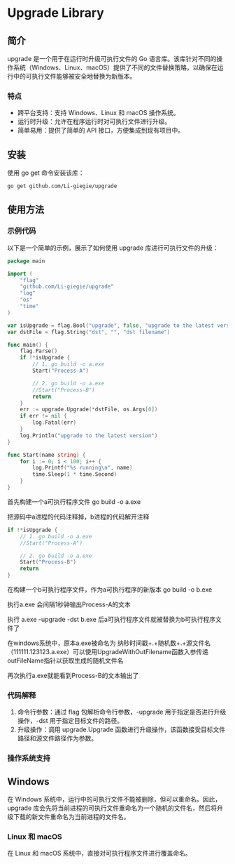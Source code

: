 # Upgrade Library
## 简介
upgrade 是一个用于在运行时升级可执行文件的 Go 语言库。该库针对不同的操作系统（Windows、Linux、macOS）提供了不同的文件替换策略，以确保在运行中的可执行文件能够被安全地替换为新版本。
### 特点
- 跨平台支持：支持 Windows、Linux 和 macOS 操作系统。
- 运行时升级：允许在程序运行时对可执行文件进行升级。
- 简单易用：提供了简单的 API 接口，方便集成到现有项目中。
## 安装
使用 go get 命令安装该库：
```shell
go get github.com/Li-giegie/upgrade
```
## 使用方法
### 示例代码
以下是一个简单的示例，展示了如何使用 upgrade 库进行可执行文件的升级：
```go
package main

import (
    "flag"
    "github.com/Li-giegie/upgrade"
    "log"
    "os"
    "time"
)

var isUpgrade = flag.Bool("upgrade", false, "upgrade to the latest version")
var dstFile = flag.String("dst", "", "dst filename")

func main() {
    flag.Parse()
    if !*isUpgrade {
        // 1. go build -o a.exe
        Start("Process-A")

        // 2. go build -o a.exe
        //Start("Process-B")
        return
    }
    err := upgrade.Upgrade(*dstFile, os.Args[0])
    if err != nil {
        log.Fatal(err)
    }
    log.Println("upgrade to the latest version")
}

func Start(name string) {
    for i := 0; i < 100; i++ {
        log.Printf("%s running\n", name)
        time.Sleep(1 * time.Second)
    }
}
```
首先构建一个a可执行程序文件 go build -o a.exe

把源码中a进程的代码注释掉，b进程的代码解开注释
```go
if !*isUpgrade {
    // 1. go build -o a.exe
    //Start("Process-A")

    // 2. go build -o a.exe
    Start("Process-B")
    return
}
```
在构建一个b可执行程序文件，作为a可执行程序的新版本 go build -o b.exe

执行a.exe 会间隔1秒钟输出Process-A的文本

执行 a.exe -upgrade -dst b.exe 后a可执行程序文件就被替换为b可执行程序文件了

在windows系统中，原本a.exe被命名为 纳秒时间戳+.+随机数+.+源文件名（111111.123123.a.exe）可以使用UpgradeWithOutFilename函数入参传递outFileName指针以获取生成的随机文件名

再次执行a.exe就能看到Process-B的文本输出了
### 代码解释
1. 命令行参数：通过 flag 包解析命令行参数，-upgrade 用于指定是否进行升级操作，-dst 用于指定目标文件的路径。
2. 升级操作：调用 upgrade.Upgrade 函数进行升级操作，该函数接受目标文件路径和源文件路径作为参数。
### 操作系统支持
## Windows
在 Windows 系统中，运行中的可执行文件不能被删除，但可以重命名。因此，upgrade 库会先将当前进程的可执行文件重命名为一个随机的文件名，然后将升级下载的新文件重命名为当前进程的文件名。
### Linux 和 macOS
在 Linux 和 macOS 系统中，直接对可执行程序文件进行覆盖命名。
